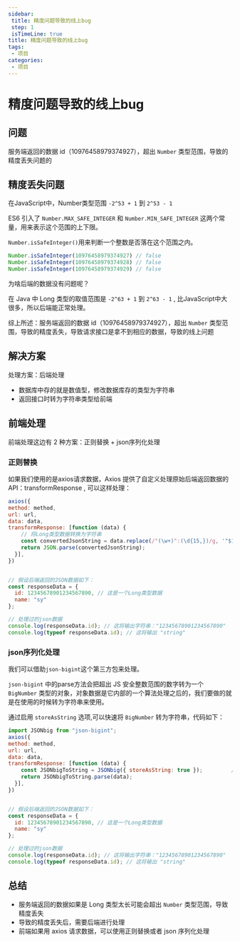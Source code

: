 ```yaml
---
sidebar: 
 title: 精度问题导致的线上bug
 step: 1
 isTimeLine: true
title: 精度问题导致的线上bug
tags:
 - 项目
categories:
 - 项目
---
```


# 精度问题导致的线上bug

## 问题
服务端返回的数据 id（10976458979374927），超出 `Number` 类型范围，导致的精度丢失问题的

## 精度丢失问题
在JavaScript中，Number类型范围 `-2^53 + 1` 到 `2^53 - 1`

ES6 引入了 `Number.MAX_SAFE_INTEGER` 和 `Number.MIN_SAFE_INTEGER` 这两个常量，用来表示这个范围的上下限。

`Number.isSafeInteger()`用来判断一个整数是否落在这个范围之内。

```js
Number.isSafeInteger(10976458979374927) // false
Number.isSafeInteger(10976458979374928) // false
Number.isSafeInteger(10976458979374929) // false
```

为啥后端的数据没有问题呢？

在 Java 中 Long 类型的取值范围是 `-2^63 + 1` 到 `2^63 - 1` , 比JavaScript中大很多，所以后端能正常处理。

综上所述：服务端返回的数据 id（10976458979374927），超出 `Number` 类型范围，导致的精度丢失，导致请求接口是拿不到相应的数据，导致的线上问题

## 解决方案
处理方案：后端处理
- 数据库中存的就是数值型，修改数据库存的类型为字符串
- 返回接口时转为字符串类型给前端

## 前端处理
前端处理这边有 2 种方案：正则替换 + json序列化处理
### 正则替换
如果我们使用的是axios请求数据，Axios 提供了自定义处理原始后端返回数据的 API：transformResponse , 可以这样处理：
```js
axios({  
method: method,  
url: url,  
data: data,  
transformResponse: [function (data) {  
    // 将Long类型数据转换为字符串
    const convertedJsonString = data.replace(/"(\w+)":(\d{15,})/g, '"$1":"$2"'); 
    return JSON.parse(convertedJsonString);  
  }],  
})


// 假设后端返回的JSON数据如下：
const responseData = {
  id: 12345678901234567890, // 这是一个Long类型数据
  name: "sy"
};

// 处理过的json数据
console.log(responseData.id); // 这将输出字符串："12345678901234567890"
console.log(typeof responseData.id); // 这将输出 "string"


```
### json序列化处理

我们可以借助`json-bigint`这个第三方包来处理。

`json-bigint` 中的parse方法会把超出 JS 安全整数范围的数字转为一个 `BigNumber` 类型的对象，对象数据是它内部的一个算法处理之后的，我们要做的就是在使用的时候转为字符串来使用。

通过启用 `storeAsString` 选项,可以快速将 `BigNumber` 转为字符串，代码如下：

```js
import JSONbig from "json-bigint";
axios({  
method: method,  
url: url,  
data: data,  
transformResponse: [function (data) {  
    const JSONbigToString = JSONbig({ storeAsString: true });         // 将Long类型数据转换为字符串
    return JSONbigToString.parse(data);  
  }],  
})


// 假设后端返回的JSON数据如下：
const responseData = {
  id: 12345678901234567890, // 这是一个Long类型数据
  name: "sy"
};

// 处理过的json数据
console.log(responseData.id); // 这将输出字符串："12345678901234567890"
console.log(typeof responseData.id); // 这将输出 "string"

```

## 总结
- 服务端返回的数据如果是 Long 类型太长可能会超出 `Number` 类型范围，导致精度丢失
- 导致的精度丢失后，需要后端进行处理
- 前端如果用 axios 请求数据，可以使用正则替换或者 json 序列化处理

